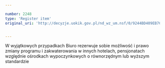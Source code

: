 ```yaml
---

number: 2248
type: 'Register item'
original_uri: 'http://decyzje.uokik.gov.pl/nd_wz_um.nsf/0/9244BD409EB7CFB6C125786F0038BE17?OpenDocument'


---
```


W wyjątkowych przypadkach Biuro rezerwuje sobie możliwość i prawo zmiany programu i zakwaterowania w innych hotelach, pensjonatach względnie ośrodkach wypoczynkowych o równorzędnym lub wyższym standardzie
